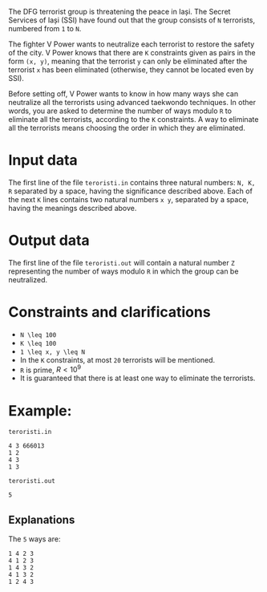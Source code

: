 The DFG terrorist group is threatening the peace in Iași. The Secret Services of Iași (SSI) have found out that the group consists of `N` terrorists, numbered from `1` to `N`.

The fighter V Power wants to neutralize each terrorist to restore the safety of the city. V Power knows that there are `K` constraints given as pairs in the form `(x, y)`, meaning that the terrorist `y` can only be eliminated after the terrorist `x` has been eliminated (otherwise, they cannot be located even by SSI).

Before setting off, V Power wants to know in how many ways she can neutralize all the terrorists using advanced taekwondo techniques. In other words, you are asked to determine the number of ways modulo `R` to eliminate all the terrorists, according to the `K` constraints. A way to eliminate all the terrorists means choosing the order in which they are eliminated.

# Input data
The first line of the file `teroristi.in` contains three natural numbers: `N, K, R` separated by a space, having the significance described above.
Each of the next `K` lines contains two natural numbers `x y`, separated by a space, having the meanings described above.

# Output data
The first line of the file `teroristi.out` will contain a natural number `Z` representing the number of ways modulo `R` in which the group can be neutralized.

# Constraints and clarifications
* `N \leq 100`
* `K \leq 100`
* `1 \leq x, y \leq N`
* In the `K` constraints, at most `20` terrorists will be mentioned.
* `R` is prime, $R < 10^9$
* It is guaranteed that there is at least one way to eliminate the terrorists.

# Example:
`teroristi.in`
```
4 3 666013
1 2
4 3
1 3
```
`teroristi.out`
```
5
```
Explanations
---
The `5` ways are:
```
1 4 2 3
4 1 2 3
1 4 3 2
4 1 3 2
1 2 4 3
